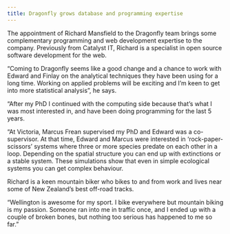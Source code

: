 ```yaml
---
title: Dragonfly grows database and programming expertise
---
```


The appointment of Richard Mansfield to the Dragonfly team
brings some complementary programming and web development expertise to
the company. Previously from Catalyst IT, Richard is a specialist in
open source software development for the web.

<!--more-->


“Coming to Dragonfly seems like a good change and a chance to work
with Edward and Finlay on the analytical techniques they have been
using for a long time. Working on applied problems will be exciting
and I’m keen to get into more statistical analysis”, he says.

“After my PhD I continued with the computing side because that’s what
I was most interested in, and have been doing programming for the last
5 years.

“At Victoria, Marcus Frean supervised my PhD and Edward was a
co-supervisor. At that time, Edward and Marcus were interested in
‘rock-paper-scissors’ systems where three or more species predate on
each other in a loop. Depending on the spatial structure you can end
up with extinctions or a stable system. These simulations show that
even in simple ecological systems you can get complex behaviour.

Richard is a keen mountain biker who bikes to and from work and lives
near some of New Zealand’s best off-road tracks.

“Wellington is awesome for my sport. I bike everywhere but mountain
biking is my passion. Someone ran into me in traffic once, and I ended
up with a couple of broken bones, but nothing too serious has happened
to me so far.”

